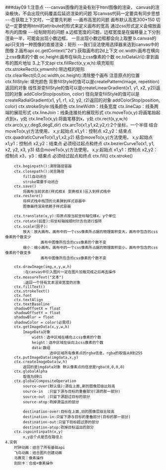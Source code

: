 ###day09
	1.注意点
		---canvas图像的渲染有别于html图像的渲染，
				canvas的渲染极快，不会出现代码覆盖后延迟渲染的问题
				写canvas代码一定要具有同步思想
		---在获取上下文时，一定要先判断
		---画布高宽的问题
			画布默认高宽300*150
			切记一定要使用html的attribute的形式来定义画布的宽高
			通过css形式定义会缩放画布内的图像
		---绘制矩形的问题
			a.边框宽度的问题，边框宽度是在偏移量上下分别渲染一半，可能会出现小数边框，
				一旦出现小数边框都会向上取整
			b.canvas的api只支持一种图像的直接渲染：矩形
		---我们没法使用选择器来选到canvas中的图像
	2.画布api
		oc.getContext("2d"):获取画布的2d上下文
		oc.width:画布在横向上css像素的个数
		oc.height:画布在纵向上css像素的个数
		oc.toDataUrl():拿到画布的图片地址
	3.上下文api
		ctx.fillRect(x,y,w,h):填充矩形
		ctx.strokeRect(x,ymwmh):带边框的矩形
		ctx.clearRect(0,0,oc.width,oc.height):清除整个画布
			注意原点的位置
		ctx.fillStyle:
			填充颜色
			背景fillStyle的值可以是createPattern(image, repetition)返回的对象
			线性渐变fillStyle的值可以是createLinearGradient(x1, y1, x2, y2))返回的对象
				addColorStop(position, color)
			径向渐变fillStyle的值可以是createRadialGradient(x1, y1, r1, x2, y2, r2)返回的对象
				addColorStop(position, color)
		ctx.strokeStyle:线条颜色
		ctx.lineWidth：线条宽度
		ctx.lineCap：线条两端的展现形式
		ctx.lineJoin：线条连接处的展现形式
		ctx.moveTo(x,y):将画笔抬起点到x，y处
		ctx.lineTo(x,y):将画笔移到x，y处
		ctx.rect(x,y,w,h)
		ctx.arc(x,y,r,degS,degE,dir)
		ctx.arcTo(x1,y1,x2,y2,r):2个坐标，一个半径
				结合moveTo(x,y)方法使用，
				x,y:起始点
				x1,y1：控制点
				x2,y2：结束点
		ctx.quadraticCurveTo(x1,y1,x2,y2)
				结合moveTo(x,y)方法使用，
				x,y:起始点
				x1,y1：控制点
				x2,y2：结束点
				必须经过起点和终点
		ctx.bezierCurveTo(x1, y1, x2, y2, x3, y3)
				结合moveTo(x,y)方法使用，
				x,y:起始点
				x1,y1：控制点
				x2,y2：控制点
				x3，y3：结束点
				必须经过起点和终点
		ctx.fill()
		ctx.stroke()
		
		ctx.beginpath():清除路径容器
		ctx.closepath():闭合路径
			fill自动闭合
			stroke需要手动闭合
		ctx.save()
			将画布当前状态(样式相关 变换相关)压入到样式栈中
		ctx.restore()
			将样式栈中栈顶的元素弹到样式容器中
			图像最终渲染依赖于样式容器
			
		ctx.translate(x,y):将原点按当前坐标轴位移x，y个单位
		ctx.rotate(弧度):将坐标轴按顺时针方向进行旋转
		ctx.scale(因子):
			放大：放大画布，画布中的一个css像素所占据的物理面积变大，画布中包含的css像素的个数变少
					画布中图像所包含的css像素的个数不变
			缩小：缩小画布，画布中的一个css像素所占据的物理面积变小，画布中包含的css像素的个数变多
					画布中图像所包含的css像素的个数不变
		
		ctx.drawImage(img,x,y,w,h)
			:在canvas中引入图片一定在图片加载完成之后再去操作
		ctx.measureText("文本")
			:返回一个持有文本渲染宽度的对象
		ctx.fillText()
		ctx.strokeText()
		ctx.font
		ctx.textAlign
		ctx.textBaseline
		shadowOffsetX = float
		shadowOffsetY = float
		shadowBlur = float
		shadowColor = color(必需项)
		ctx.getImageData(x,y,w,h)
			ImageData对象
				width：选中区域在横向上css像素的个数
				height：选中区域在纵向上css像素的个数
				data:数组
						选中区域所有像素点的rgba信息，rgba的取值从0到255
		ctx.putImageData(imgdata,x,y)
		ctx.createImageData(w,h)
			返回的是imgdata对象 默认像素点的信息是rgba(0,0,0,0)
		ctx.globalAlpha
			取值为0到1
		ctx.globalCompositeOperation
			source-over(默认值):源在上面,新的图像层级比较高
			source-in  :只留下源与目标的重叠部分(源的那一部分)
			source-out :只留下源超过目标的部分
			source-atop:砍掉源溢出的部分
			
			destination-over:目标在上面,旧的图像层级比较高
			destination-in:只留下源与目标的重叠部分(目标的那一部分)
			destination-out:只留下目标超过源的部分
			destination-atop:砍掉目标溢出的部分
		ctx.ispointinpath(x,y)
			x,y这个点是否在路径上
	4.实例
		时钟动画：结合了所有基础api
		飞鸟动画：结合图片创建动画
		马赛克：像素操作
		刮刮卡：合成+像素操作
		
		
		
		
